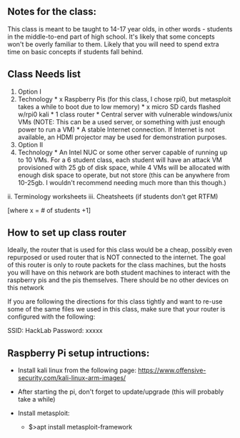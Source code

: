 ## Notes for the class:
This class is meant to be taught to 14-17 year olds, in other words - students in the middle-to-end part of high school. It's likely that some concepts won't be overly familiar to them.
Likely that you will need to spend extra time on basic concepts if students fall behind.

## Class Needs list

1. Option I
  1. Technology
    * x Raspberry Pis  (for this class, I chose rpi0, but metasploit takes a while to boot due to low memory)
    * x micro SD cards flashed w/rpi0 kali
    * 1 class router
    * Central server with vulnerable windows/unix VMs (NOTE: This can be a used server, or something with just enough power to run a VM)
    * A stable Internet connection. If Internet is not available, an HDMI projector may be used for demonstration purposes.
2. Option II
  1. Technology
    * An Intel NUC or some other server capable of running up to 10 VMs. For a 6 student class, each student will have an attack VM provisioned with 25 gb of disk space, while 4 VMs will be allocated with enough disk space to operate, but not store (this can be anywhere from 10-25gb. I wouldn't recommend needing much more than this though.)


ii.     Terminology worksheets
iii.    Cheatsheets (if students don’t get RTFM)

[where x = # of students +1]

## How to set up class router

Ideally, the router that is used for this class would be a cheap, possibly even repurposed or used router that is NOT connected to the internet. The goal of this router is only to route packets for the class machines, but the hosts you will have on this network are both student machines to interact with the raspberry pis and the pis themselves. There should be no other devices on this network

If you are following the directions for this class tightly and want to re-use some of the same files we used in this class, make sure that your router is configured with the following:

SSID: HackLab
Password: xxxxx

## Raspberry Pi setup intructions:

* Install kali linux from the following page: https://www.offensive-security.com/kali-linux-arm-images/

* After starting the pi, don't forget to update/upgrade (this will probably take a while)

* Install metasploit:
  * $>apt install metasploit-framework
